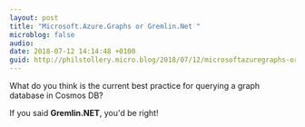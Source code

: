 ```yaml
---
layout: post
title: "Microsoft.Azure.Graphs or Gremlin.Net "
microblog: false
audio: 
date: 2018-07-12 14:14:48 +0100
guid: http://philstollery.micro.blog/2018/07/12/microsoftazuregraphs-or-gremlinnet.html
---
```

What do you think is the current best practice for querying a graph database in Cosmos DB? 

If you said **Gremlin.NET**, you'd be right!
